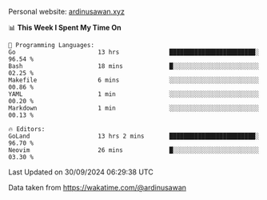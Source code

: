 Personal website: [ardinusawan.xyz](https://ardinusawan.xyz)

<!--START_SECTION:waka-->
📊 **This Week I Spent My Time On** 

```text
💬 Programming Languages: 
Go                       13 hrs              ████████████████████████░   96.54 % 
Bash                     18 mins             █░░░░░░░░░░░░░░░░░░░░░░░░   02.25 % 
Makefile                 6 mins              ░░░░░░░░░░░░░░░░░░░░░░░░░   00.86 % 
YAML                     1 min               ░░░░░░░░░░░░░░░░░░░░░░░░░   00.20 % 
Markdown                 1 min               ░░░░░░░░░░░░░░░░░░░░░░░░░   00.13 % 

🔥 Editors: 
GoLand                   13 hrs 2 mins       ████████████████████████░   96.70 % 
Neovim                   26 mins             █░░░░░░░░░░░░░░░░░░░░░░░░   03.30 % 
```


 Last Updated on 30/09/2024 06:29:38 UTC
<!--END_SECTION:waka-->
Data taken from https://wakatime.com/@ardinusawan
